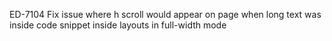 ED-7104 Fix issue where h scroll would appear on page when long text was inside code snippet inside layouts in full-width mode